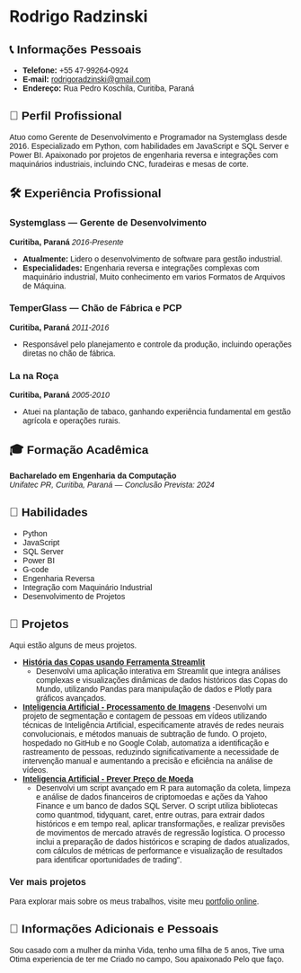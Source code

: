              
# Rodrigo Radzinski

<div style="font-family: Arial, sans-serif;">

## 📞 Informações Pessoais

- **Telefone:** +55 47-99264-0924
- **E-mail:** [rodrigoradzinski@gmail.com](mailto:rodrigoradzinski@gmail.com)
- **Endereço:** Rua Pedro Koschila, Curitiba, Paraná

## 💼 Perfil Profissional

<p>Atuo como Gerente de Desenvolvimento e Programador na Systemglass desde 2016. Especializado em Python, com habilidades em JavaScript e SQL Server e Power BI. Apaixonado por projetos de engenharia reversa e integrações com maquinários industriais, incluindo CNC, furadeiras e mesas de corte.</p>

## 🛠 Experiência Profissional

### Systemglass — Gerente de Desenvolvimento

**Curitiba, Paraná** _2016-Presente_

<ul>
<li><b>Atualmente:</b> Lidero o desenvolvimento de software para gestão industrial.
</li>
<li>
<b>Especialidades:</b>
 Engenharia reversa e integrações complexas com maquinário industrial, Muito conhecimento em varios Formatos de Arquivos de Máquina.</li>
</ul>

### TemperGlass — Chão de Fábrica e PCP

**Curitiba, Paraná** _2011-2016_

<ul>
<li>Responsável pelo planejamento e controle da produção, incluindo operações diretas no chão de fábrica.</li>
</ul>

### La na Roça

**Curitiba, Paraná** _2005-2010_

<ul>
<li>Atuei na plantação de tabaco, ganhando experiência fundamental em gestão agrícola e operações rurais.</li>
</ul>

## 🎓 Formação Acadêmica

**Bacharelado em Engenharia da Computação**  
_Unifatec PR, Curitiba, Paraná — Conclusão Prevista: 2024_

## 🔧 Habilidades

<ul>
<li>Python</li>
<li>JavaScript</li>
<li>SQL Server</li>
<li>Power BI</li>
<li>G-code</li>
<li>Engenharia Reversa</li>
<li>Integração com Maquinário Industrial</li>
<li>Desenvolvimento de Projetos</li>
</ul>

## 🚀 Projetos

Aqui estão alguns de meus projetos.

- **[História das Copas usando Ferramenta Streamlit](https://github.com/Rodrigoradzinski/t1Streamlit)**
  - Desenvolvi uma aplicação interativa em Streamlit que integra análises complexas e visualizações dinâmicas de dados históricos das Copas do Mundo, utilizando Pandas para manipulação de dados e Plotly para gráficos avançados.
- **[Inteligencia Artificial - Processamento de Imagens](https://github.com/Rodrigoradzinski/PROCESSAMENTO-DE-IMAGENS)**
  -Desenvolvi um projeto de segmentação e contagem de pessoas em vídeos utilizando técnicas de Inteligência Artificial, especificamente através de redes neurais convolucionais, e métodos manuais de subtração de fundo. O projeto, hospedado no GitHub e no Google Colab, automatiza a identificação e rastreamento de pessoas, reduzindo significativamente a necessidade de intervenção manual e aumentando a precisão e eficiência na análise de vídeos.
- **[Inteligencia Artificial - Prever Preço de Moeda](https://github.com/Rodrigoradzinski/PROJETO-_STUDIO_ANALISE_DE_CRIPTOMOEDAS_ACOES)**
  - Desenvolvi um script avançado em R para automação da coleta, limpeza e análise de dados financeiros de criptomoedas e ações da Yahoo Finance e um banco de dados SQL Server. O script utiliza bibliotecas como quantmod, tidyquant, caret, entre outras, para extrair dados históricos e em tempo real, aplicar transformações, e realizar previsões de movimentos de mercado através de regressão logística. O processo inclui a preparação de dados históricos e scraping de dados atualizados, com cálculos de métricas de performance e visualização de resultados para identificar oportunidades de trading".

### Ver mais projetos

Para explorar mais sobre os meus trabalhos, visite meu [portfolio online](https://github.com/rodrigoradzinski).

## 📌 Informações Adicionais e Pessoais

<p> Sou casado com a mulher da minha Vida, tenho uma filha de 5 anos, Tive uma Otima experiencia de ter me Criado no campo, Sou apaixonado Pelo que faço. 
</p>

</div>
